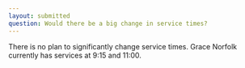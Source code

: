 ```yaml
---
layout: submitted
question: Would there be a big change in service times?
---
```

There is no plan to significantly change service times. Grace Norfolk currently has services at 9:15 and 11:00.